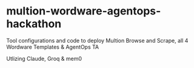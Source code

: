 # multion-wordware-agentops-hackathon
Tool configurations and code to deploy Multion Browse and Scrape, all 4 Wordware Templates &amp; AgentOps TA

Utlizing Claude, Groq & mem0


